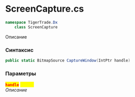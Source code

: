 
# ScreenCapture.cs
```csharp
namespace TigerTrade.Dx  
    class ScreenCapture
```

Описание

### Синтаксис
```csharp
public static BitmapSource CaptureWindow(IntPtr handle)
```

### Параметры  
<mark style="color:red;">**`handle`**</mark> <mark style="color:yellow;">`IntPtr`</mark>  
 *Описание*  
  

                    
                    